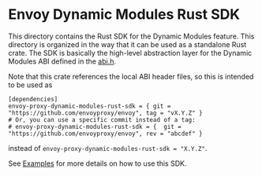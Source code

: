# Envoy Dynamic Modules Rust SDK

This directory contains the Rust SDK for the Dynamic Modules feature. This directory is organized in the way that it can be used as a standalone Rust crate. The SDK is basically the high-level abstraction layer for the Dynamic Modules ABI defined in the [abi.h](../../abi.h).

Note that this crate references the local ABI header files, so this is intended to be used as
```
[dependencies]
envoy-proxy-dynamic-modules-rust-sdk = { git = "https://github.com/envoyproxy/envoy", tag = "vX.Y.Z" }
# Or, you can use a specific commit instead of a tag:
# envoy-proxy-dynamic-modules-rust-sdk = {  git = "https://github.com/envoyproxy/envoy", rev = "abcdef" }
```

instead of `envoy-proxy-dynamic-modules-rust-sdk = "X.Y.Z"`.

See [Examples](https://github.com/envoyproxy/dynamic-modules-examples) for more details on how to use this SDK.
